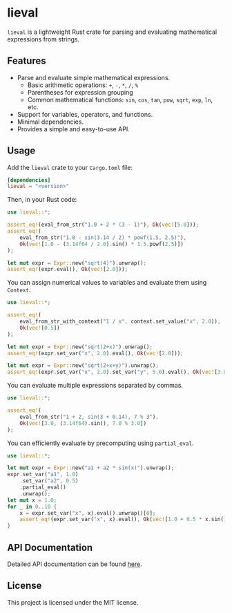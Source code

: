# lieval

`lieval` is a lightweight Rust crate for parsing and evaluating mathematical expressions from strings.

## Features

- Parse and evaluate simple mathematical expressions.
    - Basic arithmetic operations: `+`, `-`, `*`, `/`, `%`
    - Parentheses for expression grouping
    - Common mathematical functions: `sin`, `cos`, `tan`, `pow`, `sqrt`, `exp`, `ln`, etc.
- Support for variables, operators, and functions.
- Minimal dependencies.
- Provides a simple and easy-to-use API.

## Usage

Add the `lieval` crate to your `Cargo.toml` file:

```toml
[dependencies]
lieval = "<version>"
```

Then, in your Rust code:

```rust
use lieval::*;

assert_eq!(eval_from_str("1.0 + 2 * (3 - 1)"), Ok(vec![5.0]));
assert_eq!(
    eval_from_str("1.0 - sin(3.14 / 2) * powf(1.5, 2.5)"),
    Ok(vec![1.0 - (3.14f64 / 2.0).sin() * 1.5.powf(2.5)])
);

let mut expr = Expr::new("sqrt(4)").unwrap();
assert_eq!(expr.eval(), Ok(vec![2.0]));
```

You can assign numerical values to variables and evaluate them using `Context`.

```rust
use lieval::*;

assert_eq!(
    eval_from_str_with_context("1 / x", context.set_value("x", 2.0)),
    Ok(vec![0.5])
);

let mut expr = Expr::new("sqrt(2+x)").unwrap();
assert_eq!(expr.set_var("x", 2.0).eval(), Ok(vec![2.0]));

let mut expr = Expr::new("sqrt(2+x+y)").unwrap();
assert_eq!(expr.set_var("x", 2.0).set_var("y", 5.0).eval(), Ok(vec![3.0]));
```

You can evaluate multiple expressions separated by commas.

```rust
use lieval::*;

assert_eq!(
    eval_from_str("1 + 2, sin(3 + 0.14), 7 % 3"), 
    Ok(vec![3.0, (3.14f64).sin(), 7.0 % 3.0])
);
```

You can efficiently evaluate by precomputing using `partial_eval`.

```rust
use lieval::*;

let mut expr = Expr::new("a1 + a2 * sin(x)").unwrap();
expr.set_var("a1", 1.0)
    .set_var("a2", 0.5)
    .partial_eval()
    .unwrap();
let mut x = 1.0;
for _ in 0..10 {
    x = expr.set_var("x", x).eval().unwrap()[0];
    assert_eq!(expr.set_var("x", x).eval(), Ok(vec![1.0 + 0.5 * x.sin()]));
}
```

## API Documentation

Detailed API documentation can be found [here](https://docs.rs/lieval).

## License

This project is licensed under the MIT license.